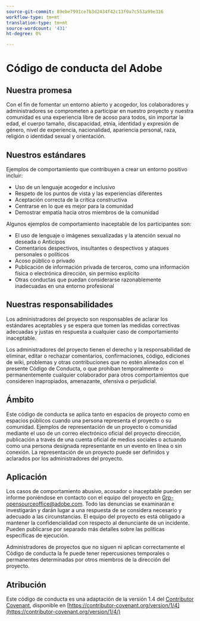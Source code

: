 ```yaml
---
source-git-commit: 89ebe7991ce7b3d2434f42c13f0a7c553a99e316
workflow-type: tm+mt
translation-type: tm+mt
source-wordcount: '431'
ht-degree: 0%

---
```

# Código de conducta del Adobe

## Nuestra promesa

Con el fin de fomentar un entorno abierto y acogedor,
los colaboradores y administradores se comprometen a participar en nuestro proyecto y
nuestra comunidad es una experiencia libre de acoso para todos, sin importar la edad, el cuerpo
tamaño, discapacidad, etnia, identidad y expresión de género, nivel de experiencia,
nacionalidad, apariencia personal, raza, religión o identidad sexual y
orientación.

## Nuestros estándares

Ejemplos de comportamiento que contribuyen a crear un entorno positivo
incluir:

* Uso de un lenguaje acogedor e inclusivo
* Respeto de los puntos de vista y las experiencias diferentes
* Aceptación correcta de la crítica constructiva
* Centrarse en lo que es mejor para la comunidad
* Demostrar empatía hacia otros miembros de la comunidad

Algunos ejemplos de comportamiento inaceptable de los participantes son:

* El uso de lenguaje o imágenes sexualizadas y la atención sexual no deseada o
Anticipos
* Comentarios despectivos, insultantes o despectivos y ataques personales o políticos
* Acoso público o privado
* Publicación de información privada de terceros, como una información física o electrónica
dirección, sin permiso explícito
* Otras conductas que puedan considerarse razonablemente inadecuadas en una
entorno profesional

## Nuestras responsabilidades

Los administradores del proyecto son responsables de aclarar los estándares aceptables
y se espera que tomen las medidas correctivas adecuadas y justas en
respuesta a cualquier caso de comportamiento inaceptable.

Los administradores del proyecto tienen el derecho y la responsabilidad de eliminar, editar o
rechazar comentarios, confirmaciones, código, ediciones de wiki, problemas y otras contribuciones
que no estén alineados con el presente Código de Conducta, o que prohíban temporalmente o
permanentemente cualquier colaborador para otros comportamientos que consideren inapropiados,
amenazante, ofensiva o perjudicial.

## Ámbito

Este código de conducta se aplica tanto en espacios de proyecto como en espacios públicos
cuando una persona representa el proyecto o su comunidad. Ejemplos de
representación de un proyecto o comunidad mediante el uso de un correo electrónico oficial del proyecto
dirección, publicación a través de una cuenta oficial de medios sociales o actuando como una persona designada
representante en un evento en línea o sin conexión. La representación de un proyecto puede ser
definidos y aclarados por los administradores del proyecto.

## Aplicación

Los casos de comportamiento abusivo, acosador o inaceptable pueden ser
informe poniéndose en contacto con el equipo del proyecto en Grp-opensourceoffice@adobe.com. Todo
las denuncias se examinarán e investigarán y darán lugar a una respuesta de
se considera necesario y adecuado a las circunstancias. El equipo del proyecto es
está obligado a mantener la confidencialidad con respecto al denunciante de un incidente.
Pueden publicarse por separado más detalles sobre las políticas específicas de ejecución.

Administradores de proyectos que no siguen ni aplican correctamente el Código de conducta
la fe puede tener repercusiones temporales o permanentes determinadas por otros
miembros de la dirección del proyecto.

## Atribución

Este código de conducta es una adaptación de la versión 1.4 del [Contributor Covenant](https://contributor-covenant.org),
disponible en [https://contributor-covenant.org/version/1/4](https://contributor-covenant.org/version/1/4/)
